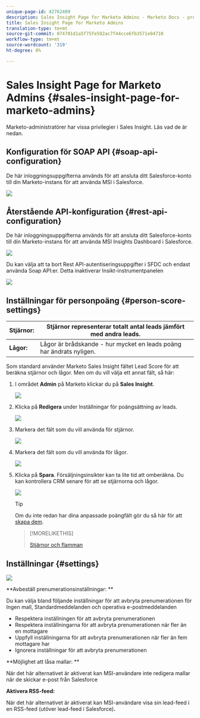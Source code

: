```yaml
---
unique-page-id: 42762409
description: Sales Insight Page for Marketo Admins - Marketo Docs - produktdokumentation
title: Sales Insight Page for Marketo Admins
translation-type: tm+mt
source-git-commit: 074701d1a5f75fe592ac7f44cce6fb3571e94710
workflow-type: tm+mt
source-wordcount: '319'
ht-degree: 0%

---
```



# Sales Insight Page for Marketo Admins {#sales-insight-page-for-marketo-admins}

Marketo-administratörer har vissa privilegier i Sales Insight. Läs vad de är nedan.

## Konfiguration för SOAP API {#soap-api-configuration}

De här inloggningsuppgifterna används för att ansluta ditt Salesforce-konto till din Marketo-instans för att använda MSI i Salesforce.

![](assets/one-1.png)

## Återstående API-konfiguration {#rest-api-configuration}

De här inloggningsuppgifterna används för att ansluta ditt Salesforce-konto till din Marketo-instans för att använda MSI Insights Dashboard i Salesforce.

![](assets/two-1.png)

Du kan välja att ta bort Rest API-autentiseringsuppgifter i SFDC och endast använda Soap API:er. Detta inaktiverar Insikt-instrumentpanelen

![](assets/three-1.png)

## Inställningar för personpoäng {#person-score-settings}

| **Stjärnor:** | Stjärnor representerar totalt antal leads jämfört med andra leads. |
|---|---|
| **Lågor:** | Lågor är brådskande - hur mycket en leads poäng har ändrats nyligen. |

Som standard använder Marketo Sales Insight fältet Lead Score för att beräkna stjärnor och lågor. Men om du vill välja ett annat fält, så här:

1. I området **Admin** på Marketo klickar du på **Sales Insight**.

   ![](assets/four.png)

1. Klicka på **Redigera** under Inställningar för poängsättning av leads.

   ![](assets/five.png)

1. Markera det fält som du vill använda för stjärnor.

   ![](assets/six.png)

1. Markera det fält som du vill använda för lågor.

   ![](assets/seven.png)

1. Klicka på **Spara**. Försäljningsinsikter kan ta lite tid att omberäkna. Du kan kontrollera CRM senare för att se stjärnorna och lågor.

   ![](assets/eight.png)

   >[!TIP]
   >
   >Om du inte redan har dina anpassade poängfält gör du så här för att [skapa dem](http://docs.marketo.com/x/3wMk).

   >[!MORELIKETHIS]
   >
   >
   >
   >[Stjärnor och flamman](http://docs.marketo.com/x/qgU6Ag)

## Inställningar {#settings}

![](assets/nine.png)

**Avbeställ prenumerationsinställningar: **

Du kan välja bland följande inställningar för att avbryta prenumerationen för Ingen mall, Standardmeddelanden och operativa e-postmeddelanden

* Respektera inställningen för att avbryta prenumerationen
* Respektera inställningarna för att avbryta prenumerationen när fler än en mottagare
* Uppfyll inställningarna för att avbryta prenumerationen när fler än fem mottagare har
* Ignorera inställningar för att avbryta prenumerationen

**Möjlighet att låsa mallar: **

När det här alternativet är aktiverat kan MSI-användare inte redigera mallar när de skickar e-post från Salesforce

**Aktivera RSS-feed:**

När det här alternativet är aktiverat kan MSI-användare visa sin lead-feed i en RSS-feed (utöver lead-feed i Salesforce)**.**
